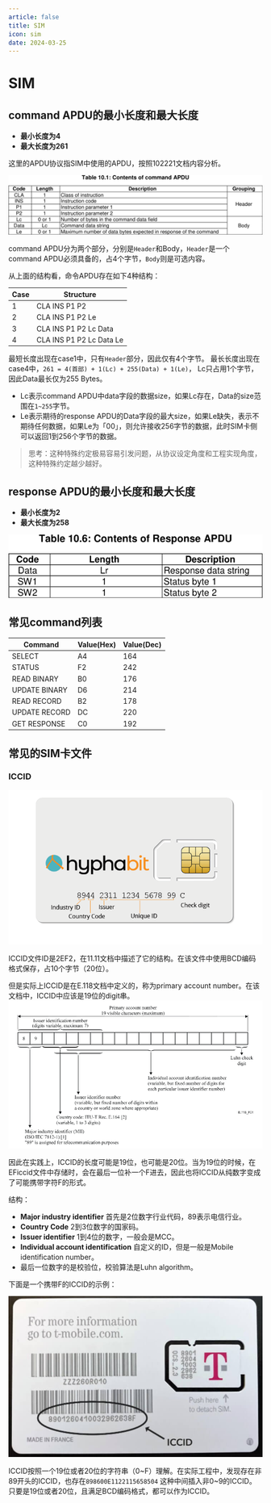 ```yaml
---
article: false
title: SIM
icon: sim
date: 2024-03-25
---
```


# SIM

## command APDU的最小长度和最大长度

- **最小长度为4**
- **最大长度为261**

这里的APDU协议指SIM中使用的APDU，按照102221文档内容分析。

![sim_contents_of_command_apdu.png](https://raw.githubusercontent.com/tueo/cloudimg/main/img/sim_contents_of_command_apdu.png)

command APDU分为两个部分，分别是`Header`和Body，`Header`是一个command APDU必须具备的，占4个字节，`Body`则是可选内容。

从上面的结构看，命令APDU存在如下4种结构：

|Case|Structure|
|---|---|
|1|CLA INS P1 P2|
|2|CLA INS P1 P2 Le|
|3|CLA INS P1 P2 Lc Data|
|4|CLA INS P1 P2 Lc Data Le|

最短长度出现在case1中，只有`Header`部分，因此仅有4个字节。
最长长度出现在case4中，`261 = 4(首部) + 1(Lc) + 255(Data) + 1(Le)`， Lc只占用1个字节，因此Data最长仅为255 Bytes。

- Lc表示command APDU中data字段的数据size，如果Lc存在，Data的size范围在`1~255`字节。
- Le表示期待的response APDU的Data字段的最大size，如果Le缺失，表示不期待任何数据，如果Le为「00」，则允许接收256字节的数据，此时SIM卡侧可以返回1到256个字节的数据。

> 思考：这种特殊约定极易容易引发问题，从协议设定角度和工程实现角度，这种特殊约定越少越好。

## response APDU的最小长度和最大长度

- **最小长度为2**
- **最大长度为258**

![sim_contents_of_response_apdu.png](https://raw.githubusercontent.com/tueo/cloudimg/main/img/sim_contents_of_response_apdu.png)

## 常见command列表

|Command|Value(Hex)|Value(Dec)|
|---|---|---|
| SELECT  |  A4 | 164  |
| STATUS  |  F2 | 242  |
| READ BINARY  | B0  | 176  |
| UPDATE BINARY  | D6  | 214  |
| READ RECORD  | B2  | 178  |
| UPDATE RECORD  | DC  | 220  |
| GET RESPONSE  | C0  | 192  |

## 常见的SIM卡文件

### ICCID

![20240327131357](https://raw.githubusercontent.com/tueo/cloudimg/main/img/20240327131357.png)

ICCID文件ID是2EF2，在11.11文档中描述了它的结构。在该文件中使用BCD编码格式保存，占10个字节（20位）。

但是实际上ICCID是在E.118文档中定义的，称为primary account number。在该文档中，ICCID中应该是19位的digit串。
![](https://raw.githubusercontent.com/tueo/cloudimg/main/img/20240327132214.png)

因此在实践上，ICCID的长度可能是19位，也可能是20位。当为19位的时候，在EFiccid文件中存储时，会在最后一位补一个F进去，因此也将ICCID从纯数字变成了可能携带字符F的形式。

结构：

- **Major industry identifier** 首先是2位数字行业代码，89表示电信行业。
- **Country Code** 2到3位数字的国家码。
- **Issuer identifier** 1到4位的数字，一般会是MCC。
- **Individual account identification** 自定义的ID，但是一般是Mobile identification number。
- 最后一位数字的是校验位，校验算法是Luhn algorithm。

下面是一个携带F的ICCID的示例：

![](https://raw.githubusercontent.com/tueo/cloudimg/main/img/20240327133833.png)

ICCID按照一个19位或者20位的字符串（0~F）理解。在实际工程中，发现存在非89开头的ICCID，也存在`898600E1122115658504` 这种中间插入非0~9的ICCID。只要是19位或者20位，且满足BCD编码格式，都可以作为ICCID。



